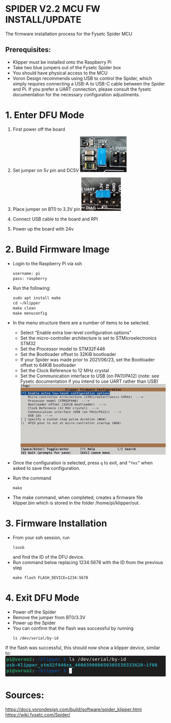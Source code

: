 # SPIDER V2.2 MCU FW INSTALL/UPDATE

The firmware installation process for the Fysetc Spider MCU

## Prerequisites:

- Klipper must be installed onto the Raspberry Pi
- Take two blue jumpers out of the Fysetc Spider box
- You should have physical access to the MCU
- Voron Design recommends using USB to control the Spider, which simply requires connecting a USB-A to USB-C cable between the Spider and Pi. If you prefer a UART connection, please consult the fysetc documentation for the necessary configuration adjustments.


# 1. Enter DFU Mode

1.  First power off the board

2. Set jumper on 5v pin and DC5V 
![](Images\5vJumper.png)
3. Place jumper on BT0 to 3.3V pin 
![](Images\boot.png)
4. Connect USB cable to the board and RPI

5. Power up the board with 24v


# 2. Build Firmware Image

- Login to the Raspberry Pi via ssh
    ```
    username: pi
    pass: raspberry
    ```
- Run the following:
    ```
    sudo apt install make
    cd ~/klipper
    make clean
    make menuconfig
    ```
- In the menu structure there are a number of items to be selected.
    - Select “Enable extra low-level configuration options”
    - Set the micro-controller architecture is set to STMicroelectronics STM32
    - Set the Processor model to STM32F446
    - Set the Bootloader offset to 32KiB bootloader
    - If your Spider was made prior to 2021/06/23, set the Bootloader offset to 64KiB bootloader
    - Set the Clock Reference to 12 MHz crystal
    - Set the Communication interface to USB (on PA11/PA12) (note: see Fysetc documentation if you intend to use UART rather than USB)
![](Images\spider_klipper_menuconfig.png)

- Once the configuration is selected, press ```q``` to exit, and ```“Yes”``` when asked to save the configuration.

- Run the command
    ```
    make
    ```

- The make command, when completed, creates a firmware file klipper.bin which is stored in the folder /home/pi/klipper/out.

# 3. Firmware Installation

- From your ssh session, run 
    ```
    lsusb
    ```
    and find the ID of the DFU device.
- Run command below replacing 1234:5678 with the ID from the previous step 
    ```
    make flash FLASH_DEVICE=1234:5678
    ```


# 4. Exit DFU Mode

- Power off the Spider
- Remove the jumper from BT0/3.3V
- Power up the Spider
- You can confirm that the flash was successful by running
    ```
    ls /dev/serial/by-id
    ```
If the flash was successful, this should now show a klipper device, similar to:
![](Images\stm32f446_id.png)




# Sources:
https://docs.vorondesign.com/build/software/spider_klipper.html
https://wiki.fysetc.com/Spider/